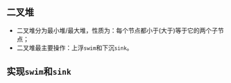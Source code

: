 ## 二叉堆

- 二叉堆分为最小堆/最大堆，性质为：每个节点都小于(大于)等于它的两个子节点；
- 二叉堆最主要操作：上浮`swim`和下沉`sink`。

## 实现`swim`和`sink`

